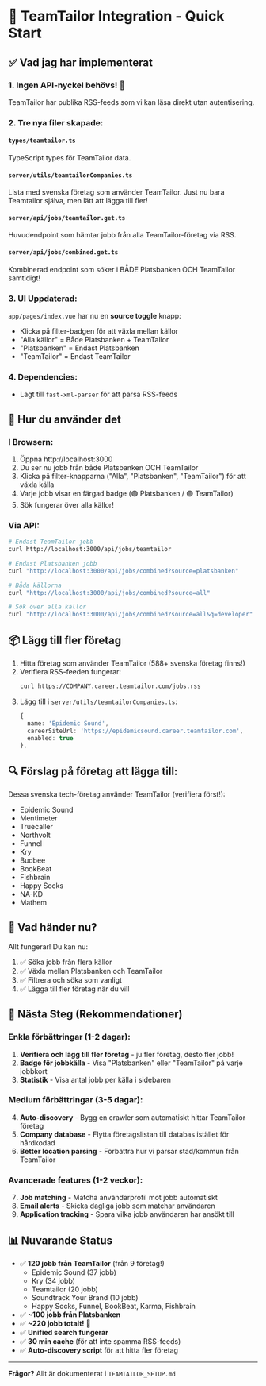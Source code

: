 # 🚀 TeamTailor Integration - Quick Start

## ✅ Vad jag har implementerat

### 1. **Ingen API-nyckel behövs!** 🎉
TeamTailor har publika RSS-feeds som vi kan läsa direkt utan autentisering.

### 2. **Tre nya filer skapade:**

#### `types/teamtailor.ts`
TypeScript types för TeamTailor data.

#### `server/utils/teamtailorCompanies.ts`
Lista med svenska företag som använder TeamTailor. Just nu bara Teamtailor själva, men lätt att lägga till fler!

#### `server/api/jobs/teamtailor.get.ts`
Huvudendpoint som hämtar jobb från alla TeamTailor-företag via RSS.

#### `server/api/jobs/combined.get.ts`
Kombinerad endpoint som söker i BÅDE Platsbanken OCH TeamTailor samtidigt!

### 3. **UI Uppdaterad:**

`app/pages/index.vue` har nu en **source toggle** knapp:
- Klicka på filter-badgen för att växla mellan källor
- "Alla källor" = Både Platsbanken + TeamTailor
- "Platsbanken" = Endast Platsbanken
- "TeamTailor" = Endast TeamTailor

### 4. **Dependencies:**
- Lagt till `fast-xml-parser` för att parsa RSS-feeds

## 🎯 Hur du använder det

### I Browsern:
1. Öppna http://localhost:3000
2. Du ser nu jobb från både Platsbanken OCH TeamTailor
3. Klicka på filter-knapparna ("Alla", "Platsbanken", "TeamTailor") för att växla källa
4. Varje jobb visar en färgad badge (🟢 Platsbanken / 🟣 TeamTailor)
5. Sök fungerar över alla källor!

### Via API:

```bash
# Endast TeamTailor jobb
curl http://localhost:3000/api/jobs/teamtailor

# Endast Platsbanken jobb
curl "http://localhost:3000/api/jobs/combined?source=platsbanken"

# Båda källorna
curl "http://localhost:3000/api/jobs/combined?source=all"

# Sök över alla källor
curl "http://localhost:3000/api/jobs/combined?source=all&q=developer"
```

## 📦 Lägg till fler företag

1. Hitta företag som använder TeamTailor (588+ svenska företag finns!)
2. Verifiera RSS-feeden fungerar:
   ```bash
   curl https://COMPANY.career.teamtailor.com/jobs.rss
   ```
3. Lägg till i `server/utils/teamtailorCompanies.ts`:
   ```typescript
   {
     name: 'Epidemic Sound',
     careerSiteUrl: 'https://epidemicsound.career.teamtailor.com',
     enabled: true
   },
   ```

## 🔍 Förslag på företag att lägga till:

Dessa svenska tech-företag använder TeamTailor (verifiera först!):
- Epidemic Sound
- Mentimeter  
- Truecaller
- Northvolt
- Funnel
- Kry
- Budbee
- BookBeat
- Fishbrain
- Happy Socks
- NA-KD
- Mathem

## 🎨 Vad händer nu?

Allt fungerar! Du kan nu:
1. ✅ Söka jobb från flera källor
2. ✅ Växla mellan Platsbanken och TeamTailor
3. ✅ Filtrera och söka som vanligt
4. ✅ Lägga till fler företag när du vill

## 🚀 Nästa Steg (Rekommendationer)

### Enkla förbättringar (1-2 dagar):
1. **Verifiera och lägg till fler företag** - ju fler företag, desto fler jobb!
2. **Badge för jobbkälla** - Visa "Platsbanken" eller "TeamTailor" på varje jobbkort
3. **Statistik** - Visa antal jobb per källa i sidebaren

### Medium förbättringar (3-5 dagar):
4. **Auto-discovery** - Bygg en crawler som automatiskt hittar TeamTailor företag
5. **Company database** - Flytta företagslistan till databas istället för hårdkodad
6. **Better location parsing** - Förbättra hur vi parsar stad/kommun från TeamTailor

### Avancerade features (1-2 veckor):
7. **Job matching** - Matcha användarprofil mot jobb automatiskt
8. **Email alerts** - Skicka dagliga jobb som matchar användaren
9. **Application tracking** - Spara vilka jobb användaren har ansökt till

## 📊 Nuvarande Status

- ✅ **120 jobb från TeamTailor** (från 9 företag!)
  - Epidemic Sound (37 jobb)
  - Kry (34 jobb)
  - Teamtailor (20 jobb)
  - Soundtrack Your Brand (10 jobb)
  - Happy Socks, Funnel, BookBeat, Karma, Fishbrain
- ✅ **~100 jobb från Platsbanken**
- ✅ **~220 jobb totalt!** 🎉
- ✅ **Unified search fungerar**
- ✅ **30 min cache** (för att inte spamma RSS-feeds)
- ✅ **Auto-discovery script** för att hitta fler företag

---

**Frågor?** Allt är dokumenterat i `TEAMTAILOR_SETUP.md`
